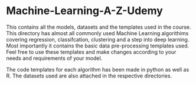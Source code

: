 # Machine-Learning-A-Z-Udemy
This contains all the models, datasets and the templates used in the course. This directory has almost all commonly used Machine Learning algorithims covering regression, classifcation, clustering and a step into deep learning. Most importantly it contains the basic data pre-processing templates used. Feel free to use these templates and make changes according to your needs and requirements of your model.

The code templates for each algorithm has been made in python as well as R. 
The datasets used are also attached in the respective directories.
